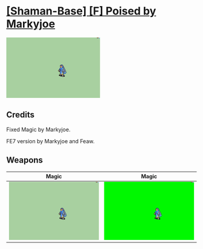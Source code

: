 # [\[Shaman-Base\] \[F\] Poised by Markyjoe](./)

<img src="./6.%20Magic%20(FE7)/Magic_000.png" alt="[Shaman-Base] [F] Poised by Markyjoe standing" />

## Credits

Fixed Magic by Markyjoe.

FE7 version by Markyjoe and Feaw.

## Weapons


|Magic |Magic |
|  :---: | :---: |
| <img alt="Magic animation" src="./6.%20Magic%20(FE7)/Magic.gif" /> | <img alt="Magic animation" src="./6.%20Magic%20(Fix)/Magic.gif" /> |
